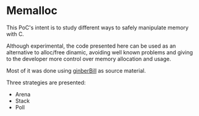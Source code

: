 # Memalloc

This PoC's intent is to study different ways to safely manipulate memory with C.

Although experimental, the code presented here can be used as an alternative to alloc/free dinamic, avoiding well known problems and giving to the developer more control over memory allocation and usage.

Most of it was done using [ginberBill](https://www.gingerbill.org/series/memory-allocation-strategies/) as source material.

Three strategies are presented:

- Arena
- Stack
- Poll
